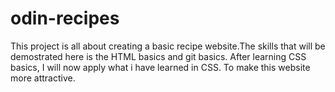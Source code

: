 # odin-recipes

This project is all about creating a basic recipe website.The skills that will be demostrated here is the HTML basics and git basics. After learning CSS basics, I will now apply what i have learned in CSS. To make this website more attractive. 